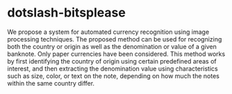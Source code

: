 # dotslash-bitsplease

We propose a system for automated  currency recognition using image processing techniques. The
proposed method can be used for recognizing both the country or origin as well as the denomination or value of a given banknote.
Only paper currencies have been considered. This method works by first identifying the country of origin using certain predefined
areas of interest, and then extracting the denomination value using characteristics such as size, color, or text on the note,
depending on how much the notes within the same country differ.
